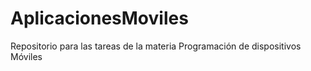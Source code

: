 # AplicacionesMoviles
Repositorio para las tareas de la materia Programación de dispositivos Móviles

